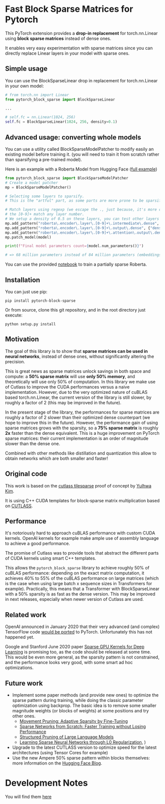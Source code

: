 # Fast Block Sparse Matrices for Pytorch

This PyTorch extension provides a **drop-in replacement** for torch.nn.Linear using **block sparse matrices** instead of dense ones.

It enables very easy experimentation with sparse matrices since you can directly replace Linear layers in your model with sparse ones.

## Simple usage
You can use the BlockSparseLinear drop in replacement for torch.nn.Linear in your own model:

```python
# from torch.nn import Linear
from pytorch_block_sparse import BlockSparseLinear

...

# self.fc = nn.Linear(1024, 256)
self.fc = BlockSparseLinear(1024, 256, density=0.1)
```

## Advanced usage: converting whole models

You can use a utility called BlockSparseModelPatcher to modify easily an existing model before training it. (you will need to train it from scratch rather than sparsifying a pre-trained model).

Here is an example with a Roberta Model from Hugging Face ([full example](doc/notebooks/ModelSparsification.ipynb))

```python
from pytorch_block_sparse import BlockSparseModelPatcher
# Create a model patcher
mp = BlockSparseModelPatcher()

# Selecting some layers to sparsify.
# This is the "artful" part, as some parts are more prone to be sparsified, other may impact model precision too much.

# Match layers using regexp (we escape the ., just because, it's more correct, but it does not change anything here)
# the [0-9]+ match any layer number.
# We setup a density of 0.5 on these layers, you can test other layers / densities .
mp.add_pattern("roberta\.encoder\.layer\.[0-9]+\.intermediate\.dense", {"density":0.5})
mp.add_pattern("roberta\.encoder\.layer\.[0-9]+\.output\.dense", {"density":0.5})
mp.add_pattern("roberta\.encoder\.layer\.[0-9]+\.attention\.output\.dense", {"density":0.5})
mp.patch_model(model)

print(f"Final model parameters count={model.num_parameters()}")

# => 68 million parameters instead of 84 million parameters (embeddings are taking a lof of space in Roberta)
```

You can use the provided [notebook](doc/notebooks/01_how_to_train_sparse/01_how_to_train_sparse.ipynb) to train a partially sparse Roberta. 

## Installation
You can just use pip:
```
pip install pytorch-block-sparse
```

Or from source, clone this git repository, and in the root directory just execute: 
```
python setup.py install 
```

## Motivation
The goal of this library is to show that **sparse matrices can be used in neural networks**, instead of dense ones, without significantly altering the precision.  

This is great news as sparse matrices unlock savings in both space and compute: a **50% sparse matrix** will use **only 50% memory**, and theoretically will use only 50% of computation.
In this library we make use of Cutlass to improve the CUDA performances versus a naive implementation.
However, due to the very optimized nature of cuBLAS based torch.nn.Linear, the current version of the library is still slower, by roughly a factor of 2 (this may be improved in the future).

In the present stage of the library, the performances for sparse matrices are roughly a factor of 2 slower than their optimized dense counterpart (we hope to improve this in the future). However, the performance gain of using sparse matrices grows with the sparsity, so a **75% sparse matrix** is roughly **2x** faster than the dense equivalent.
This is a huge improvement on PyTorch sparse matrices: their current implementation is an order of magnitude slower than the dense one.

Combined with other methods like distillation and quantization this allow to obtain networks which are both smaller and faster!

## Original code
This work is based on the [cutlass tilesparse](https://github.com/YulhwaKim/cutlass_tilesparse) proof of concept by [Yulhwa Kim](https://github.com/YulhwaKim).

It is using C++ CUDA templates for block-sparse matrix multiplication based on [CUTLASS](https://developer.nvidia.com/blog/cutlass-linear-algebra-cuda/).

## Performance
It's notoriously hard to approach cuBLAS performance with custom CUDA kernels.
OpenAI kernels for example make ample use of assembly language to achieve a good performance.

The promise of Cutlass was to provide tools that abstract the different parts of CUDA kernels using smart C++ templates.

This allows the `pytorch_block_sparse` library to achieve roughly 50% of cuBLAS performance:
depending on the exact matrix computation, it achieves 40% to 55% of the cuBLAS performance on large matrices 
(which is the case when using large batch x sequence sizes in Transformers for example).
Practically, this means that a Transformer with BlockSparseLinear with a 50% sparsity is as fast as the dense version.
This may be improved in next releases, especially when newer version of Cutlass are used.   

## Related work
OpenAI announced in January 2020 that their very advanced (and complex) TensorFlow code [would be ported](https://openai.com/blog/openai-pytorch/) to PyTorch.
Unfortunately this has not happened yet.

Google and Stanford June 2020 paper [Sparse GPU Kernels for Deep Learning](https://arxiv.org/abs/2006.10901) is promising too, as the code should be released at some time.
This would be even more general, as the sparsity pattern is not constrained, and the performance looks very good, with some smart ad hoc optimizations.

## Future work
- Implement some paper methods (and provide new ones) to optimize the sparse pattern during training, while doing the classic parameter optimization using backprop. The basic idea is to remove some smaller magnitude weights (or blocks of weights) at some positions and try other ones.
  - [Movement Pruning: Adaptive Sparsity by Fine-Tuning](https://arxiv.org/abs/2005.07683)
  - [Sparse Networks from Scratch: Faster Training without Losing Performance](https://arxiv.org/abs/1907.04840)
  - [Structured Pruning of Large Language Models](https://arxiv.org/abs/1910.04732)
  - [Learning Sparse Neural Networks through L0 Regularization](https://arxiv.org/abs/1712.01312), )
- Upgrade to the latest CUTLASS version to optimize speed for the latest architectures (using Tensor Cores for example)
- Use the new Ampere 50% sparse pattern within blocks themselves: more information on the [Hugging Face Blog](https://medium.com/huggingface/sparse-neural-networks-2-n-gpu-performance-b8bc9ce950fc).

# Development Notes
 You will find them [here](doc/DevNotes.md)
